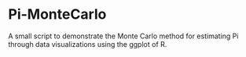 # Pi-MonteCarlo
A small script to demonstrate the Monte Carlo method for estimating Pi through data visualizations using the ggplot of R.
